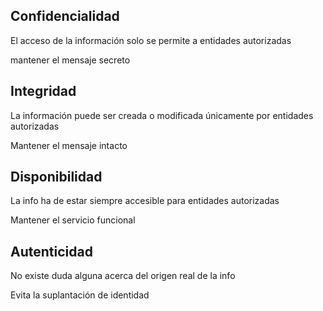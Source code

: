## Confidencialidad 

El acceso de la información solo se permite a entidades autorizadas 

mantener el mensaje secreto 

## Integridad 

La información puede ser creada o modificada únicamente por entidades autorizadas 

Mantener el mensaje intacto 

## Disponibilidad

La info ha de estar siempre accesible para entidades autorizadas 

Mantener el servicio funcional 

## Autenticidad

No existe duda alguna acerca del origen real de la info

Evita la suplantación de identidad